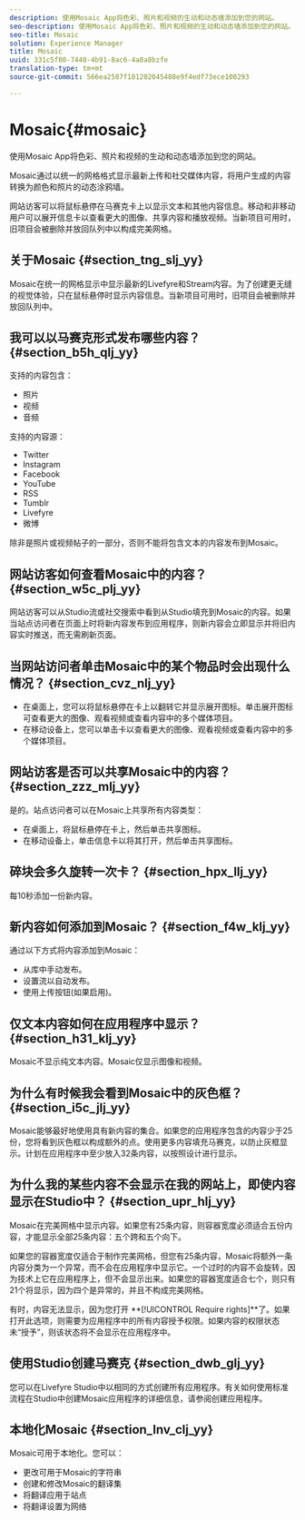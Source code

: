 ```yaml
---
description: 使用Mosaic App将色彩、照片和视频的生动和动态墙添加到您的网站。
seo-description: 使用Mosaic App将色彩、照片和视频的生动和动态墙添加到您的网站。
seo-title: Mosaic
solution: Experience Manager
title: Mosaic
uuid: 331c5f80-7440-4b91-8ac6-4a8a8bzfe
translation-type: tm+mt
source-git-commit: 566ea2587f101202045488e9f4edf73ece100293

---
```



# Mosaic{#mosaic}

使用Mosaic App将色彩、照片和视频的生动和动态墙添加到您的网站。

Mosaic通过以统一的网格格式显示最新上传和社交媒体内容，将用户生成的内容转换为颜色和照片的动态涂鸦墙。

网站访客可以将鼠标悬停在马赛克卡上以显示文本和其他内容信息。移动和非移动用户可以展开信息卡以查看更大的图像、共享内容和播放视频。当新项目可用时，旧项目会被删除并放回队列中以构成完美网格。

## 关于Mosaic {#section_tng_slj_yy}

Mosaic在统一的网格显示中显示最新的Livefyre和Stream内容。为了创建更无缝的视觉体验，只在鼠标悬停时显示内容信息。当新项目可用时，旧项目会被删除并放回队列中。

## 我可以以马赛克形式发布哪些内容？ {#section_b5h_qlj_yy}

支持的内容包含：

* 照片
* 视频
* 音频

支持的内容源：

* Twitter
* Instagram
* Facebook
* YouTube
* RSS
* Tumblr
* Livefyre
* 微博

除非是照片或视频帖子的一部分，否则不能将包含文本的内容发布到Mosaic。

## 网站访客如何查看Mosaic中的内容？ {#section_w5c_plj_yy}

网站访客可以从Studio流或社交搜索中看到从Studio填充到Mosaic的内容。如果当站点访问者在页面上时将新内容发布到应用程序，则新内容会立即显示并将旧内容实时推送，而无需刷新页面。

## 当网站访问者单击Mosaic中的某个物品时会出现什么情况？ {#section_cvz_nlj_yy}

* 在桌面上，您可以将鼠标悬停在卡上以翻转它并显示展开图标。单击展开图标可查看更大的图像、观看视频或查看内容中的多个媒体项目。
* 在移动设备上，您可以单击卡以查看更大的图像、观看视频或查看内容中的多个媒体项目。

## 网站访客是否可以共享Mosaic中的内容？ {#section_zzz_mlj_yy}

是的。站点访问者可以在Mosaic上共享所有内容类型：

* 在桌面上，将鼠标悬停在卡上，然后单击共享图标。
* 在移动设备上，单击信息卡以将其打开，然后单击共享图标。

## 碎块会多久旋转一次卡？ {#section_hpx_llj_yy}

每10秒添加一份新内容。

## 新内容如何添加到Mosaic？ {#section_f4w_klj_yy}

通过以下方式将内容添加到Mosaic：

* 从库中手动发布。
* 设置流以自动发布。
* 使用上传按钮(如果启用)。

## 仅文本内容如何在应用程序中显示？ {#section_h31_klj_yy}

Mosaic不显示纯文本内容。Mosaic仅显示图像和视频。

## 为什么有时候我会看到Mosaic中的灰色框？ {#section_i5c_jlj_yy}

Mosaic能够最好地使用具有新内容的集合。如果您的应用程序包含的内容少于25份，您将看到灰色框以构成额外的点。使用更多内容填充马赛克，以防止灰框显示。计划在应用程序中至少放入32条内容，以按照设计进行显示。

## 为什么我的某些内容不会显示在我的网站上，即使内容显示在Studio中？ {#section_upr_hlj_yy}

Mosaic在完美网格中显示内容。如果您有25条内容，则容器宽度必须适合五份内容，才能显示全部25条内容：五个跨和五个向下。

如果您的容器宽度仅适合于制作完美网格，但您有25条内容，Mosaic将额外一条内容分类为一个异常，而不会在应用程序中显示它。一个过时的内容不会旋转，因为技术上它在应用程序上，但不会显示出来。如果您的容器宽度适合七个，则只有21个将显示，因为四个是异常的，并且不构成完美网格。

有时，内容无法显示，因为您打开 **[!UICONTROL Require rights]**了。如果打开此选项，则需要为应用程序中的所有内容授予权限。如果内容的权限状态未“授予”，则该状态将不会显示在应用程序中。

## 使用Studio创建马赛克 {#section_dwb_glj_yy}

您可以在Livefyre Studio中以相同的方式创建所有应用程序。有关如何使用标准流程在Studio中创建Mosaic应用程序的详细信息，请参阅创建应用程序。

## 本地化Mosaic {#section_lnv_clj_yy}

Mosaic可用于本地化。您可以：

* 更改可用于Mosaic的字符串
* 创建和修改Mosaic的翻译集
* 将翻译应用于站点
* 将翻译设置为网络

